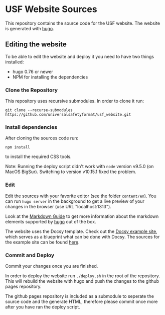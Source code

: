 # USF Website Sources

This repository contains the source code for the USF website. The website is generated with [hugo](https:/gohugo.io).

## Editing the website

To be able to edit the website and deploy it you need to have two things installed:

 - hugo 0.76 or newer
 - NPM for installing the dependencies

### Clone the Repository

This repository uses recursive submodules. In order to clone it run:

```
git clone --recurse-submodules https://github.com/universalsafetyformat/usf_website.git
```

### Install dependencies

After cloning the sources code run:

```
npm install
```

to install the required CSS tools.

Note: Running the deploy script didn't work with `node` version v9.5.0 (on MacOS BigSur). Switching to version v10.15.1 fixed the problem.

### Edit

Edit the sources with your favorite editor (see the folder `content/en`). You can run `hugo server` in the background to get a live preview of your changes in the browser (use URL "localhost:1313").

Look at the [Markdown Guide](https://www.markdownguide.org/tools/hugo/) to get more information about the markdown elements supported by [hugo](https:/gohugo.io) out of the box.

The website uses the Docsy template. Check out the [Docsy example site](https://www.docsy.dev/docs/), which serves as a blueprint what can be done with Docsy. The sources for the example site can be found [here](https://github.com/google/docsy/tree/a7dc77412c533fefc71730927350677fed35f576/userguide/content/en).

### Commit and Deploy

Commit your changes once you are finished.

In order to deploy the website run `./deploy.sh` in the root of the repository. This will rebuild the website with hugo and push the changes to the github pages repository.

The github pages repository is included as a submodule to seperate the source code and the generate HTML, therefore please commit once more after you have ran the deploy script.